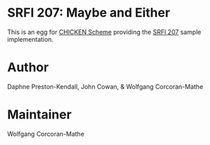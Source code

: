 # SRFI 207: Maybe and Either

This is an egg for [CHICKEN Scheme](https://call-cc.org) providing
the [SRFI 207](https://srfi.schemers.org/srfi-207/) sample
implementation.

# Author

Daphne Preston-Kendall, John Cowan, & Wolfgang Corcoran-Mathe

# Maintainer

Wolfgang Corcoran-Mathe
